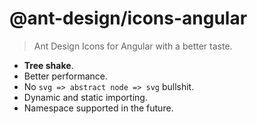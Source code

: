 # @ant-design/icons-angular

> Ant Design Icons for Angular with a better taste.

* **Tree shake**.
* Better performance.
* No `svg => abstract node => svg` bullshit.
* Dynamic and static importing.
* Namespace supported in the future.
